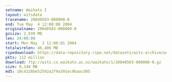 ```yaml
---
setname: Waikato I
layout: witsdata
tracename: 20040503-000000-0
end: Tue May  4 12:00:00 2004
originalname: 20040503-000000-0
gzsize: 2,939 MB
len: 24:00:00
start: Mon May  3 12:00:01 2004
totalwirelen: 46,406 MB
ripedownload: https://data-repository.ripe.net/datasets/wits-archive/waikato/1/20040503-000000-0.gz
pkts: 112 million
download: ftp://wits.cs.waikato.ac.nz/waikato/1/20040503-000000-0.gz
size: 8,144 MB
md5: 10c4328be52592a2f9a391ec9baacd95
---
```

